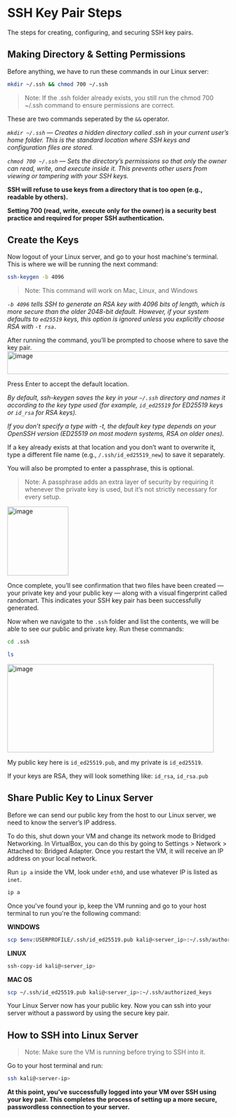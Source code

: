 # SSH Key Pair Steps
The steps for creating, configuring, and securing SSH key pairs.

## Making Directory & Setting Permissions
Before anything, we have to run these commands in our Linux server:
```bash
mkdir ~/.ssh && chmod 700 ~/.ssh
```
> Note: If the .ssh folder already exists, you still run the chmod 700 ~/.ssh command to ensure permissions are correct.


These are two commands seperated by the `&&` operator. 

*`mkdir ~/.ssh` — Creates a hidden directory called .ssh in your current user’s home folder. This is the standard location where SSH keys and configuration files are stored.*

*`chmod 700 ~/.ssh` — Sets the directory’s permissions so that only the owner can read, write, and execute inside it. This prevents other users from viewing or tampering with your SSH keys.*

**SSH will refuse to use keys from a directory that is too open (e.g., readable by others).**

**Setting 700 (read, write, execute only for the owner) is a security best practice and required for proper SSH authentication.**

## Create the Keys
Now logout of your Linux server, and go to your host machine's terminal. This is where we will be running the next command:
```bash
ssh-keygen -b 4096
```
> Note: This command will work on Mac, Linux, and Windows

*`-b 4096` tells SSH to generate an RSA key with 4096 bits of length, which is more secure than the older 2048-bit default. However, if your system defaults to `ed25519` keys, this option is ignored unless you explicitly choose RSA with `-t rsa.`*

After running the command, you’ll be prompted to choose where to save the key pair. 
<img width="569" height="52" alt="image" src="https://github.com/user-attachments/assets/7321e1cc-c9a8-48c2-a5c8-f66c149d2cac" />

Press Enter to accept the default location.

*By default, ssh-keygen saves the key in your `~/.ssh` directory and names it according to the key type used (for example, `id_ed25519` for ED25519 keys or `id_rsa` for RSA keys).*

*If you don’t specify a type with -t, the default key type depends on your OpenSSH version (ED25519 on most modern systems, RSA on older ones).*

If a key already exists at that location and you don’t want to overwrite it, type a different file name (e.g., `/.ssh/id_ed25519_new`) to save it separately.

You will also be prompted to enter a passphrase, this is optional. 
> Note: A passphrase adds an extra layer of security by requiring it whenever the private key is used, but it’s not strictly necessary for every setup.

<img width="139" height="157" alt="image" src="https://github.com/user-attachments/assets/aa5fbdd4-937e-44d3-a210-55d9d5c9d5bd" />

Once complete, you’ll see confirmation that two files have been created — your private key and your public key — along with a visual fingerprint called randomart. This indicates your SSH key pair has been successfully generated.

Now when we navigate to the `.ssh` folder and list the contents, we will be able to see our public and private key. Run these commands:

```bash
cd .ssh
```
```bash
ls
```
<img width="470" height="201" alt="image" src="https://github.com/user-attachments/assets/c6cbaea0-6cba-4308-9a5c-8c679fcf3d5c" />


My public key here is `id_ed25519.pub`, and my private is `id_ed25519`. 

If your keys are RSA, they will look something like: `id_rsa`, `id_rsa.pub`

## Share Public Key to Linux Server
Before we can send our public key from the host to our Linux server, we need to know the server’s IP address.

To do this, shut down your VM and change its network mode to Bridged Networking. In VirtualBox, you can do this by going to Settings > Network > Attached to: Bridged Adapter. Once you restart the VM, it will receive an IP address on your local network.

Run `ip a` inside the VM, look under `eth0`, and use whatever IP is listed as `inet`.
```bash
ip a
```

Once you've found your ip, keep the VM running and go to your host terminal to run you're the following command:

**WINDOWS**
```bash
scp $env:USERPROFILE/.ssh/id_ed25519.pub kali@<server_ip>:~/.ssh/authorized_keys
```
**LINUX**
```bash
ssh-copy-id kali@<server_ip>
```
**MAC OS**
```bash
scp ~/.ssh/id_ed25519.pub kali@<server_ip>:~/.ssh/authorized_keys
```
Your Linux Server now has your public key. Now you can ssh into your server without a password by using the secure key pair.

## How to SSH into Linux Server
> Note: Make sure the VM is running before trying to SSH into it.

Go to your host terminal and run:
```bash
ssh kali@<server-ip>
```
**At this point, you’ve successfully logged into your VM over SSH using your key pair. This completes the process of setting up a more secure, passwordless connection to your server.**





